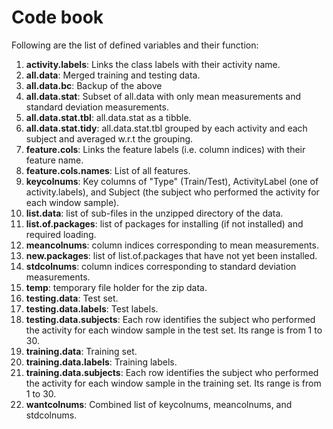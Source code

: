 # Code book

Following are the list of defined variables and their function:

1. **activity.labels**: Links the class labels with their activity name.
2. **all.data**: Merged training and testing data.
3. **all.data.bc**: Backup of the above
4. **all.data.stat**: Subset of all.data with only mean measurements and standard deviation measurements.
5. **all.data.stat.tbl**: all.data.stat as a tibble.
6. **all.data.stat.tidy**: all.data.stat.tbl grouped by each activity and each subject and averaged w.r.t the grouping.
7. **feature.cols**: Links the feature labels (i.e. column indices) with their feature name.
8. **feature.cols.names**: List of all features.
9. **keycolnums**: Key columns of "Type" (Train/Test), ActivityLabel (one of activity.labels), and Subject (the subject who performed the activity for each window sample).
10. **list.data**: list of sub-files in the unzipped directory of the data.
11. **list.of.packages**: list of packages for installing (if not installed) and required loading.
12. **meancolnums**: column indices corresponding to mean measurements.
13. **new.packages**: list of list.of.packages that have not yet been installed.
14. **stdcolnums**: column indices corresponding to standard deviation measurements.
15. **temp**: temporary file holder for the zip data.
16. **testing.data**: Test set.
17. **testing.data.labels**: Test labels.
18. **testing.data.subjects**: Each row identifies the subject who performed the activity for each window sample in the test set. Its range is from 1 to 30.
19. **training.data**: Training set.
20. **training.data.labels**: Training labels.
21. **training.data.subjects**: Each row identifies the subject who performed the activity for each window sample in the training set. Its range is from 1 to 30.
22. **wantcolnums**: Combined list of keycolnums, meancolnums, and stdcolnums.
